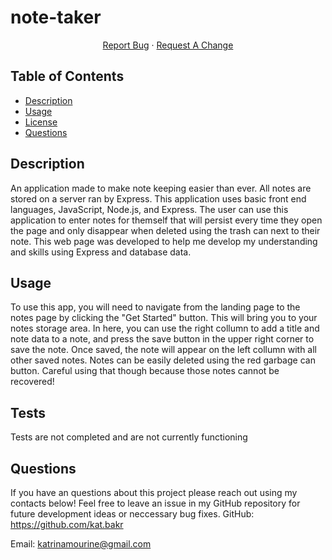 # note-taker

<p align="center">
    <a href="https://github.com/matwll/nearby-breweries/issues">Report Bug</a>
    ·
    <a href="https://github.com/matwll/nearby-breweries/issues">Request A Change</a>
  </p>
</div>

  ## Table of Contents
  * [Description](#description)
  * [Usage](#usage)
  * [License](#license)
  * [Questions](#questions)

  ## Description
   An application made to make note keeping easier than ever. All notes are stored on a server ran by Express. This application uses basic front end languages, JavaScript, Node.js, and Express. The user can use this application to enter notes for themself that will persist every time they open the page and only disappear when deleted using the trash can next to their note. This web page was developed to help me develop my understanding and skills using Express and database data. 


  ## Usage
  To use this app, you will need to navigate from the landing page to the notes page by clicking the "Get Started" button. This will bring you to your notes storage area. In here, you can use the right collumn to add a title and note data to a note, and press the save button in the upper right corner to save the note. Once saved, the note will appear on the left collumn with all other saved notes. Notes can be easily deleted using the red garbage can button. Careful using that though because those notes cannot be recovered!
  
  ## Tests
  Tests are not completed and are not currently functioning

  ## Questions
  If you have an questions about this project please reach out using my contacts below! Feel free to leave an issue in my GitHub repository for future development ideas or neccessary bug fixes. 
  GitHub: https://github.com/kat.bakr

  Email: katrinamourine@gmail.com



